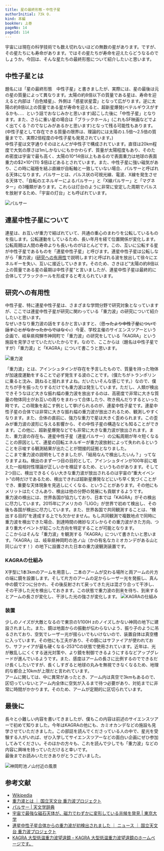 ```yaml
---
title: 星の最終形態・中性子星
authorInitial: 73k O.
kind: 本編
bookVer: 上巻
pageNo: 14
pageId: 114
---
```

宇宙には現在の科学技術でも数え切れないほどの無数の星があります。ですが、その星たちにも寿命があります。ではその星たちが寿命を迎えたらどうなるのでしょうか。今回は、そんな星たちの最終形態について紹介したいと思います。

## 中性子星とは
題名には「星の最終形態　中性子星」と書きましたが、実際には、星の最後は元の星の質量によって異なります。太陽の約8倍以下の質量である星は、寿命を迎えると内部は「白色矮星」、外側は「惑星状星雲」となって広がります。逆に太陽の約8倍以上の質量である星が寿命を迎えると、超新星爆発(ベテルギウスがするかも．．．という話でおなじみかと思います)起こした後に「中性子星」となります。また、さらに重い星の場合は「ブラックホール」(これもSF映画などでよく出てくる？のでなじみがあるかと思います)となって残る可能性もあります。(中性子星として存在できる質量の限界は、理論的には太陽の⒈5倍〜2.5倍の質量までで、実際2倍程度の中性子星も発見されています。)<br/>
中性子星は文字通りそのほとんどが中性子で構成されています。直径は20km程度で大気の厚さは1mしかないにもかかわらず、質量が太陽程度もあり、そのため密度は宇宙で最も高く、太陽の10^14倍以上もあるので表面重力は地球の表面重力の$2×10^{11} $倍ほどあるとされています。また、中性子星に強い磁気があり、この時に磁極を結ぶ直線が自転軸と一致していない場合、パルサーと呼ばれる天体になります。パルサーとは、パルス状の可視光線、電波、X線を発生させる天体で、「自転のエネルギーによるパルサー」と「X線パルサー」と「マグネター」の3種類があります。これらは灯台のように非常に安定した周期でパルスを放射するため、「宇宙の灯台」とも呼ばれています。

![パルサー](./パルサー.png)

## 連星中性子星について
連星は、お互いが重力で結ばれていて、共通の重心のまわりを公転しているものを指します。公転運動をしているため、長い年月を経て位置関係が変化します。公転周期は人間の寿命よりも長いものがほとんどです。この、互いに公転する星が中性子星であるものを「連星中性子星」と呼びます。連星中性子星は公転しながら「重力波」([研究への有用性](#研究への有用性)で説明します)と呼ばれる波を放出して徐々にエネルギーを失い、互いに接近していきます。そのため、さきほど“太陽の約8倍以上の質量である星の最期は中性子星“と言いましたが、連星中性子星は最終的に合体してブラックホールを形成すると考えられています。

## 研究への有用性
中性子星、特に連星中性子星は、さまざまな学問分野で研究対象となっていますが、ここでは連星中性子星が研究に関わっている「重力波」の研究について紹介したいと思います。<br/>
なぜいきなり重力波の話をするかと言いますと、（~~思ったより中性子星について話すことがなかったからではなく、~~）今夏、学校主催のサイエンスツアーという企画で、岐阜県飛騨市神岡町で「重力波」の研究をしている「KAGRA」という施設を見学させていただいたからです。なので、ここからは（題名は中性子星ですが）「重力波」と「KAGRA」について書こうと思います。

![重力波](./重力波.png)

「重力波」とは、アインシュタインが存在を予言したもので、質量を持った物体が加速度運動をすることで必ず発生する波のことです。（僕たちがトランポリンに乗ると沈み、跳ねると揺れますよね。だいたいそんな感じです。）なので、僕たちが手を振ったりするだけでも重力波は発生しています。ただし、人類が検出できそうなほど大きな振れ幅の重力波を放出するのは、高密度で非常に大きな質量の物体同士がお互いの周りをまわって合体したり、吹き飛んだりするといった時です。この現象を起こす例として挙げられるのが、連星中性子星です。連星中性子星の合体では非常に大きな振れ幅の重力波が放出されるため、観測しやすくなります。また、合体の直前に、強力な重力で星は大きく歪められます。この歪みが重力波の波形に与える影響から、その中性子星の構造なども知ることができます。この他に、超新星爆発などでも非常に大きな重力波が放出されます。また、重力波の存在も、連星中性子星（連星パルサー）の公転周期が年々短くなることの原因として、連星の回転エネルギーが重力波放射によって失われるということを示唆する観測結果が出たことが間接的証拠となりました。<br/>
ここまで重力波の説明をしてきましたが、「結局なんで検出したいん？」ってなりますよね。検出のまず一つ目の目的として、アインシュタインが100年前に唱えた一般相対性理論が正しいかを検証するため、というものがあります。そして2つ目に、検出できるくらい大きな重力波が放出されるのは宇宙の“重大イベント“の時だけであるため、検出できれば超新星爆発などにいち早く気づくことができ、重要な天体現象を見逃しにくくなる、ということがあります。その他にもメリットはたくさんあり、検出は他の分野の発展にも貢献するようです。<br/>
重力波の検出には、世界各国が協力しており、日本では「KAGRA」がその検出に尽力しています。2015年にアメリカの「LIGO」が世界で初めて検出し、その後も各国が検出に尽力しています。また、世界各国で共同観測することは、“検出する目的“を達成する上でも欠かせません。もし共同観測で複数地点で同時に重力波を検出できた場合、到達時間の微妙なズレからその重力波がきた方向、つまり重大イベントが起こった方向を特定することが可能となります。<br/>
ここからはそんな「重力波」を観測する「KAGRA」について書きたいと思います。「KAGRA」は、岐阜県神岡町の池ノ山（かの有名なカミオカンデがある山と同じ山です！）の地下に設置された日本の重力波観測装置です。

### KAGRAの仕組み
X字型に1本3kmのアームを用意し、二本のアームが交わる場所と両アームの片方の端に鏡を設置します。そして片方のアームの足からレーザー光を発振し、真ん中の鏡で2つに分かれ、その後反射されて戻ってきた光は混ざり合って干渉し、その干渉した光を検出しておきます。この状態で重力波の到来を待ち、到来するとアームの長さが変化し、干渉した光の強さが変化します。
![KAGRAの仕組み](./KAGRAの仕組み.png)

### 装置
少しのノイズが大敵となるので東京の1/100H zのノイズしかない神岡の地下に建設されました。また、鏡は地面からの振動が伝わらないよう、振り子のように吊るされており、空気でレーザー光が揺らいでもいけないので、装置自体は真空槽に入っています。その他にも工夫があり、その鏡にはサファイアが使われており、サファイアが最も硬くなる-253℃の状態で使用されています。近年は、光が散乱しにくくする迷光対策や、より鏡を制御できるようにするなどアップグレードが進んでいるようです。また、感度はアームの長さに比例するのでできるだけ長くしたいですが、長くしすぎると地球の丸みを無視できなくなるため、地理的な都合上10kmが上限だと言われています。<br/>
アームに関しては、中に異常があったとき、アーム内は真空で3kmもあるので、区切っていないとアーム内全体に空気が入るまで待つ必要があり、対処までに非常に時間がかかります。そのため、アームが定期的に区切られています。

## 最後に
長々と小難しい内容を書いてきましたが、僕もこの内容は前述のサイエンスツアーで初めて知りました。今年はKAGRAの他にも、カミオカンデなどの施設も見学させていただきました。この部誌を読んでくださっている人の中で、星光を受験する人がいれば、ぜひ入学してサイエンスツアーなどの面白い企画にぜひ参加してみてください。そのほかの方々も、これを読んで少しでも「重力波」などの内容に興味を持っていただけると幸いです。<br/>
最後までお読みいただきありがとうございました。

![神岡町池ノ山付近の風景](./風景.png)

## 参考文献
- [Wikipedia](https://ja.wikipedia.org/)
- [重力波とは ｜ 国立天文台 重力波プロジェクト](https://gwpo.nao.ac.jp/about_gw/)
- [パルサー | 天文学辞典](https://astro-dic.jp/pulsar/)
- [宇宙で最強な磁石天体が、磁力でわずかに変形している兆候を発見 | 東京大学](https://www.u-tokyo.ac.jp/focus/ja/articles/a_00269.html)
- [連星中性子星合体からの重力波が初検出されました ｜ ニュース ｜ 国立天文台 重力波プロジェクト](https://gwpo.nao.ac.jp/news/000034.html)
- [KAGRA 大型低温重力波望遠鏡 – KAGRA 大型低温重力波望遠鏡のホームページです。](https://gwcenter.icrr.u-tokyo.ac.jp/)
